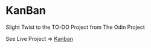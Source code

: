 # KanBan
Slight Twist to the TO-DO Project from The Odin Project

See Live Project => [Kanban](https://damon-thomas.github.io/KanBan/)